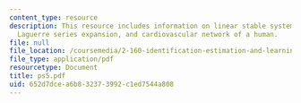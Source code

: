 ```yaml
---
content_type: resource
description: This resource includes information on linear stable system, continuous-time,
  Laguerre series expansion, and cardiovascular network of a human.
file: null
file_location: /coursemedia/2-160-identification-estimation-and-learning-spring-2006/652d7dcea6b832373992c1ed7544a808_ps5.pdf
file_type: application/pdf
resourcetype: Document
title: ps5.pdf
uid: 652d7dce-a6b8-3237-3992-c1ed7544a808
---
```

